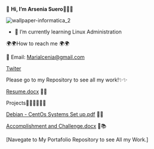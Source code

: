 👋 **Hi, I’m Arsenia Suero**🤩🤩🙌
 


![wallpaper-informatica_2](https://user-images.githubusercontent.com/82791095/138599445-106f64f7-877b-4aa0-b5a2-208fce15accf.jpg)

- 🌱 I’m currently learning Linux Administration
 
<!---
elimelec19/elimelec19 is a ✨ special ✨ repository because its `README.md` (this file) appears on your GitHub profile.
You can click the Preview link to take a look at your changes.
--->
🌍🌍How to reach me 🌍🌍
   
   
   📧 Email: Marialcenia@gmail.com
   
   
   
   [Twiter](https://twitter.com/Elimele72854464)

Please go to my Repository to see all my work!✨✨

[Resume.docx](https://github.com/elimelec19/elimelec19/files/7405945/Resume.docx) 👩‍💻


Projects💪👩‍💻💪👩‍💻

[Debian - CentOs Systems Set up.pdf](https://github.com/elimelec19/elimelec19/files/7406567/Debian.-.CentOs.Systems.Set.up.pdf) 🦆🦆


[Accomplishment and Challenge.docx](https://github.com/elimelec19/elimelec19/files/7406525/Accomplishment.and.Challenge.docx) 📖📚

[Navegate to My Portafolio Repository to see All my Work.]


